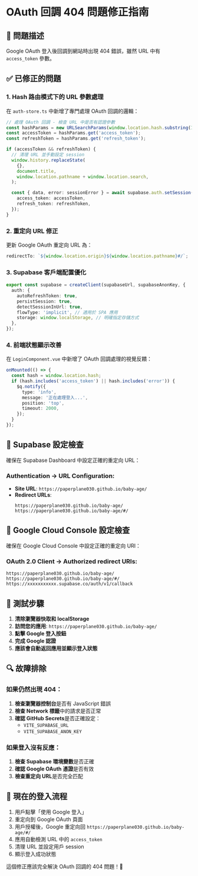 # OAuth 回調 404 問題修正指南

## 🚨 問題描述

Google OAuth 登入後回調到網站時出現 404 錯誤，雖然 URL 中有 `access_token` 參數。

## ✅ 已修正的問題

### 1. **Hash 路由模式下的 URL 參數處理**

在 `auth-store.ts` 中新增了專門處理 OAuth 回調的邏輯：

```typescript
// 處理 OAuth 回調 - 檢查 URL 中是否有認證參數
const hashParams = new URLSearchParams(window.location.hash.substring(1));
const accessToken = hashParams.get('access_token');
const refreshToken = hashParams.get('refresh_token');

if (accessToken && refreshToken) {
  // 清理 URL 並手動設定 session
  window.history.replaceState(
    {},
    document.title,
    window.location.pathname + window.location.search,
  );

  const { data, error: sessionError } = await supabase.auth.setSession({
    access_token: accessToken,
    refresh_token: refreshToken,
  });
}
```

### 2. **重定向 URL 修正**

更新 Google OAuth 重定向 URL 為：

```typescript
redirectTo: `${window.location.origin}${window.location.pathname}#/`;
```

### 3. **Supabase 客戶端配置優化**

```typescript
export const supabase = createClient(supabaseUrl, supabaseAnonKey, {
  auth: {
    autoRefreshToken: true,
    persistSession: true,
    detectSessionInUrl: true,
    flowType: 'implicit', // 適用於 SPA 應用
    storage: window.localStorage, // 明確指定存儲方式
  },
});
```

### 4. **前端狀態顯示改善**

在 `LoginComponent.vue` 中新增了 OAuth 回調處理的視覺反饋：

```typescript
onMounted(() => {
  const hash = window.location.hash;
  if (hash.includes('access_token') || hash.includes('error')) {
    $q.notify({
      type: 'info',
      message: '正在處理登入...',
      position: 'top',
      timeout: 2000,
    });
  }
});
```

## 🔧 Supabase 設定檢查

確保在 Supabase Dashboard 中設定正確的重定向 URL：

### Authentication → URL Configuration:

- **Site URL**: `https://paperplane030.github.io/baby-age/`
- **Redirect URLs**:
  ```
  https://paperplane030.github.io/baby-age/
  https://paperplane030.github.io/baby-age/#/
  ```

## 🔧 Google Cloud Console 設定檢查

確保在 Google Cloud Console 中設定正確的重定向 URI：

### OAuth 2.0 Client → Authorized redirect URIs:

```
https://paperplane030.github.io/baby-age/
https://paperplane030.github.io/baby-age/#/
https://xxxxxxxxxxx.supabase.co/auth/v1/callback
```

## 🚀 測試步驟

1. **清除瀏覽器快取和 localStorage**
2. **訪問您的應用**: `https://paperplane030.github.io/baby-age/`
3. **點擊 Google 登入按鈕**
4. **完成 Google 認證**
5. **應該會自動返回應用並顯示登入狀態**

## 🔍 故障排除

### 如果仍然出現 404：

1. **檢查瀏覽器控制台**是否有 JavaScript 錯誤
2. **檢查 Network 標籤**中的請求是否正常
3. **確認 GitHub Secrets**是否正確設定：
   - `VITE_SUPABASE_URL`
   - `VITE_SUPABASE_ANON_KEY`

### 如果登入沒有反應：

1. **檢查 Supabase 環境變數**是否正確
2. **確認 Google OAuth 憑證**是否有效
3. **檢查重定向 URL**是否完全匹配

## 📱 現在的登入流程

1. 用戶點擊「使用 Google 登入」
2. 重定向到 Google OAuth 頁面
3. 用戶授權後，Google 重定向回 `https://paperplane030.github.io/baby-age/#/`
4. 應用自動檢測 URL 中的 `access_token`
5. 清理 URL 並設定用戶 session
6. 顯示登入成功狀態

這個修正應該完全解決 OAuth 回調的 404 問題！🎉
